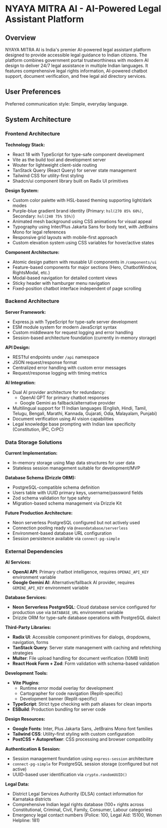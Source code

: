 # NYAYA MITRA AI - AI-Powered Legal Assistant Platform

## Overview

NYAYA MITRA AI is India's premier AI-powered legal assistant platform designed to provide accessible legal guidance to Indian citizens. The platform combines government portal trustworthiness with modern AI design to deliver 24/7 legal assistance in multiple Indian languages. It features comprehensive legal rights information, AI-powered chatbot support, document verification, and free legal aid directory services.

## User Preferences

Preferred communication style: Simple, everyday language.

## System Architecture

### Frontend Architecture

**Technology Stack:**
- React 18 with TypeScript for type-safe component development
- Vite as the build tool and development server
- Wouter for lightweight client-side routing
- TanStack Query (React Query) for server state management
- Tailwind CSS for utility-first styling
- Shadcn/ui component library built on Radix UI primitives

**Design System:**
- Custom color palette with HSL-based theming supporting light/dark modes
- Purple-blue gradient brand identity (Primary: `hsl(270 85% 60%)`, Secondary: `hsl(240 75% 55%)`)
- Animated mesh background using CSS animations for visual appeal
- Typography using Inter/Plus Jakarta Sans for body text, with JetBrains Mono for legal references
- Responsive grid layouts with mobile-first approach
- Custom elevation system using CSS variables for hover/active states

**Component Architecture:**
- Atomic design pattern with reusable UI components in `/components/ui`
- Feature-based components for major sections (Hero, ChatbotWindow, RightsModal, etc.)
- Modal-based navigation for detailed content views
- Sticky header with hamburger menu navigation
- Fixed-position chatbot interface independent of page scrolling

### Backend Architecture

**Server Framework:**
- Express.js with TypeScript for type-safe server development
- ESM module system for modern JavaScript syntax
- Custom middleware for request logging and error handling
- Session-based architecture foundation (currently in-memory storage)

**API Design:**
- RESTful endpoints under `/api` namespace
- JSON request/response format
- Centralized error handling with custom error messages
- Request/response logging with timing metrics

**AI Integration:**
- Dual AI provider architecture for redundancy:
  - OpenAI GPT for primary chatbot responses
  - Google Gemini as fallback/alternative provider
- Multilingual support for 11 Indian languages (English, Hindi, Tamil, Telugu, Bengali, Marathi, Kannada, Gujarati, Odia, Malayalam, Punjabi)
- Document verification using AI vision capabilities
- Legal knowledge base prompting with Indian law specificity (Constitution, IPC, CrPC)

### Data Storage Solutions

**Current Implementation:**
- In-memory storage using Map data structures for user data
- Stateless session management suitable for development/MVP

**Database Schema (Drizzle ORM):**
- PostgreSQL-compatible schema definition
- Users table with UUID primary keys, username/password fields
- Zod schema validation for type safety
- Migration-based schema management via Drizzle Kit

**Future Production Architecture:**
- Neon serverless PostgreSQL configured but not actively used
- Connection pooling ready via `@neondatabase/serverless`
- Environment-based database URL configuration
- Session persistence available via `connect-pg-simple`

### External Dependencies

**AI Services:**
- **OpenAI API**: Primary chatbot intelligence, requires `OPENAI_API_KEY` environment variable
- **Google Gemini AI**: Alternative/fallback AI provider, requires `GEMINI_API_KEY` environment variable

**Database Services:**
- **Neon Serverless PostgreSQL**: Cloud database service configured for production use via `DATABASE_URL` environment variable
- Drizzle ORM for type-safe database operations with PostgreSQL dialect

**Third-Party Libraries:**
- **Radix UI**: Accessible component primitives for dialogs, dropdowns, navigation, forms
- **TanStack Query**: Server state management with caching and refetching strategies
- **Multer**: File upload handling for document verification (10MB limit)
- **React Hook Form + Zod**: Form validation with schema-based validation

**Development Tools:**
- **Vite Plugins**: 
  - Runtime error modal overlay for development
  - Cartographer for code navigation (Replit-specific)
  - Development banner (Replit-specific)
- **TypeScript**: Strict type checking with path aliases for clean imports
- **ESBuild**: Production bundling for server code

**Design Resources:**
- **Google Fonts**: Inter, Plus Jakarta Sans, JetBrains Mono font families
- **Tailwind CSS**: Utility-first styling with custom configuration
- **PostCSS + Autoprefixer**: CSS processing and browser compatibility

**Authentication & Session:**
- Session management foundation using `express-session` architecture
- `connect-pg-simple` for PostgreSQL session storage (configured but not active)
- UUID-based user identification via `crypto.randomUUID()`

**Legal Data:**
- District Legal Services Authority (DLSA) contact information for Karnataka districts
- Comprehensive Indian legal rights database (100+ rights across Constitutional, Criminal, Civil, Family, Consumer, Labour categories)
- Emergency legal contact numbers (Police: 100, Legal Aid: 15100, Women Helpline: 181)